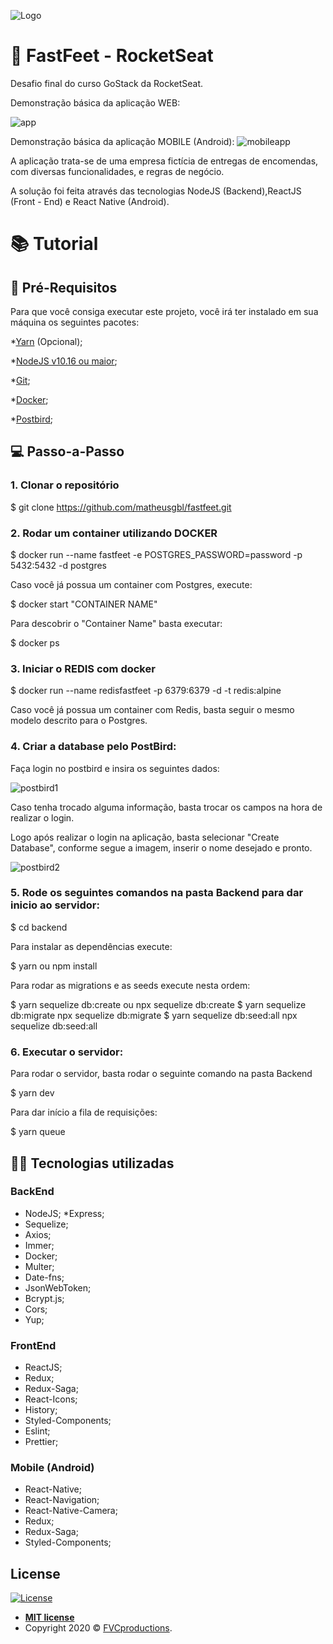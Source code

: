 ![Logo](https://user-images.githubusercontent.com/55060810/94372437-c9e10980-00d3-11eb-86a2-b12a05d1f937.png)


# 🚀 FastFeet - RocketSeat

Desafio final do curso GoStack da RocketSeat.

Demonstração básica da aplicação WEB:

![app](https://user-images.githubusercontent.com/55060810/99311600-9bfa8480-283b-11eb-873d-5be8b1f71b30.gif)


Demonstração básica da aplicação MOBILE (Android):
![mobileapp](https://user-images.githubusercontent.com/55060810/99420367-e29fbb80-28db-11eb-8dd3-613b9c3a568d.gif)



A aplicação trata-se de uma empresa fictícia de entregas de encomendas, com diversas funcionalidades,
e regras de negócio.

A solução foi feita através das tecnologias NodeJS (Backend),ReactJS (Front - End) e React Native (Android).

# 📚 Tutorial

## 🚩 Pré-Requisitos

Para que você consiga executar este projeto, você irá ter instalado em sua máquina os seguintes pacotes:

*[Yarn](https://yarnpkg.com/) (Opcional);

*[NodeJS v10.16 ou maior](https://nodejs.org/en/);

*[Git](https://git-scm.com/);

*[Docker](https://docker.com);

*[Postbird](https://www.electronjs.org/apps/postbird);

## 💻 Passo-a-Passo

### 1. Clonar o repositório

  $ git clone https://github.com/matheusgbl/fastfeet.git

### 2. Rodar um container utilizando DOCKER

  $ docker run --name fastfeet -e POSTGRES_PASSWORD=password -p 5432:5432 -d postgres

Caso você já possua um container com Postgres, execute:

  $ docker start "CONTAINER NAME"

Para descobrir o "Container Name" basta executar:

  $ docker ps

### 3. Iniciar o REDIS com docker

  $ docker run --name redisfastfeet -p 6379:6379 -d -t redis:alpine

Caso você já possua um container com Redis, basta seguir o mesmo modelo descrito para o Postgres.

### 4. Criar a database pelo PostBird:

  Faça login no postbird e insira os seguintes dados:


![postbird1](https://user-images.githubusercontent.com/55060810/99302043-95fda700-282d-11eb-8561-979dab145ac7.png)

  Caso tenha trocado alguma informação, basta trocar os campos na hora de realizar o login.

  Logo após realizar o login na aplicação, basta selecionar "Create Database", conforme segue a imagem, inserir o nome
  desejado e pronto.


![postbird2](https://user-images.githubusercontent.com/55060810/99302115-add52b00-282d-11eb-92a3-ed31df07cdb2.png)

### 5. Rode os seguintes comandos na pasta Backend para dar inicio ao servidor:

  $ cd backend

Para instalar as dependências execute:

  $ yarn ou npm install

Para rodar as migrations e as seeds execute nesta ordem:

  $ yarn sequelize db:create ou npx sequelize db:create
  $ yarn sequelize db:migrate npx sequelize db:migrate
  $ yarn sequelize db:seed:all npx sequelize db:seed:all

### 6. Executar o servidor:
Para rodar o servidor, basta rodar o seguinte comando na pasta Backend

  $ yarn dev

Para dar início a fila de requisições:

  $ yarn queue


## 👨‍💻 Tecnologias utilizadas

### BackEnd

* NodeJS;
*Express;
* Sequelize;
* Axios;
* Immer;
* Docker;
* Multer;
* Date-fns;
* JsonWebToken;
* Bcrypt.js;
* Cors;
* Yup;

### FrontEnd

* ReactJS;
* Redux;
* Redux-Saga;
* React-Icons;
* History;
* Styled-Components;
* Eslint;
* Prettier;

### Mobile (Android)

* React-Native;
* React-Navigation;
* React-Native-Camera;
* Redux;
* Redux-Saga;
* Styled-Components;


## License

[![License](http://img.shields.io/:license-mit-blue.svg?style=flat-square)](http://badges.mit-license.org)

- **[MIT license](http://opensource.org/licenses/mit-license.php)**
- Copyright 2020 © <a href="http://fvcproductions.com" target="_blank">FVCproductions</a>.